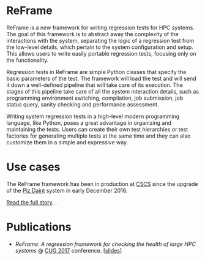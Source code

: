 # ReFrame

ReFrame is a new framework for writing regression tests for HPC systems.
The goal of this framework is to abstract away the complexity of the interactions with the system, separating the logic of a regression test from the low-level details, which pertain to the system configuration and setup.
This allows users to write easily portable regression tests, focusing only on the functionality.

Regression tests in ReFrame are simple Python classes that specify the basic parameters of the test.
The framework will load the test and will send it down a well-defined pipeline that will take care of its execution.
The stages of this pipeline take care of all the system interaction details, such as programming environment switching, compilation, job submission, job status query, sanity checking and performance assessment.

Writing system regression tests in a high-level modern programming language, like Python, poses a great advantage in organizing and maintaining the tests.
Users can create their own test hierarchies or test factories for generating multiple tests at the same time and they can also customize them in a simple and expressive way.

<!--# Citing the Framework

If you use the framework please cite:

*ReFrame* [Reference of CUG paper](/).-->

# Use cases

The ReFrame framework has been in production at [CSCS](http://www.cscs.ch) since the upgrade of the [Piz Daint](http://www.cscs.ch/computers/piz_daint/index.html) system in early December 2016.

[Read the full story](/usecases)...


# Publications
* _ReFrame: A regression framework for checking the health of large HPC systems_ @ [CUG 2017](https://cug.org/CUG2017) conference. [[slides](/files/reframe-cug17-slides.pdf)]
